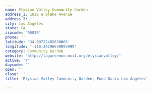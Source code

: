 ```yaml
---
name: Elysian Valley Community Garden
address_1: 1816 W Blake Avenue
address_2: ''
city: Los Angeles
state: CA
zipcode: '90039'
phone: ''
latitude: '34.09722482600006'
longitude: '-118.24296690099999'
category: Community Garden
website: 'http://lagardencouncil.org/elysianvalley/'
active: 'Y'
daycode: ''
open: ''
close: ''
title: 'Elysian Valley Community Garden, Food Oasis Los Angeles'

---
```

